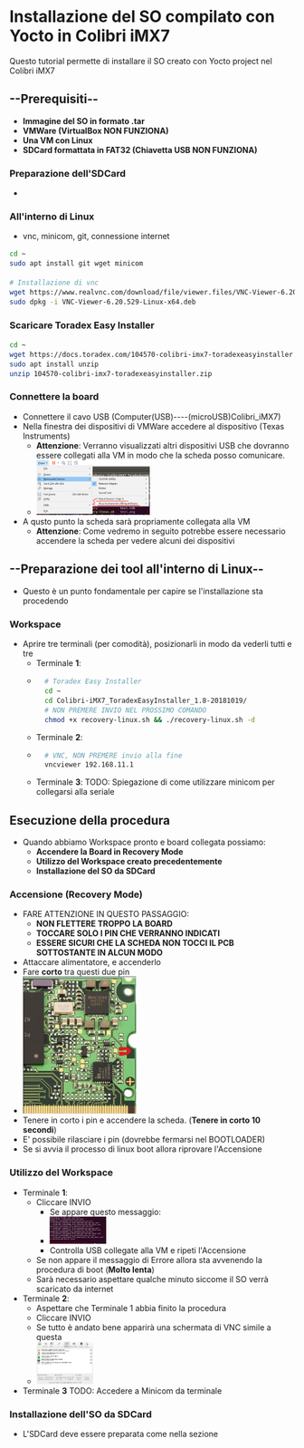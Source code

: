 # Installazione del SO compilato con Yocto in Colibri iMX7
Questo tutorial permette di installare il SO creato con Yocto project nel Colibri iMX7

## --**Prerequisiti**--
- **Immagine del SO in formato .tar**
- **VMWare (VirtualBox NON FUNZIONA)**
- **Una VM con Linux**
- **SDCard formattata in FAT32 (Chiavetta USB NON FUNZIONA)**

### Preparazione dell'SDCard
- 

### All'interno di Linux
- vnc, minicom, git, connessione internet
```bash
cd ~
sudo apt install git wget minicom 

# Installazione di vnc
wget https://www.realvnc.com/download/file/viewer.files/VNC-Viewer-6.20.529-Linux-x64.deb
sudo dpkg -i VNC-Viewer-6.20.529-Linux-x64.deb
```

### Scaricare Toradex Easy Installer
```bash
cd ~
wget https://docs.toradex.com/104570-colibri-imx7-toradexeasyinstaller.zip
sudo apt install unzip 
unzip 104570-colibri-imx7-toradexeasyinstaller.zip
```

### Connettere la board
- Connettere il cavo USB  (Computer(USB)----(microUSB)Colibri_iMX7)
- Nella finestra dei dispositivi di VMWare accedere al dispositivo (Texas Instruments)
    - **Attenzione**: Verranno visualizzati altri dispositivi USB che dovranno essere collegati alla VM in modo che la scheda posso comunicare.
    - <img src="CatturaDispositiviUSB_VM.PNG" width="200">
- A qusto punto la scheda sarà propriamente collegata alla VM
    - **Attenzione**: Come vedremo in seguito potrebbe essere necessario accendere la scheda per vedere alcuni dei dispositivi

## --**Preparazione dei tool all'interno di Linux**--
- Questo è un punto fondamentale per capire se l'installazione sta procedendo

### Workspace
- Aprire tre terminali (per comodità), posizionarli in modo da vederli tutti e tre
    - Terminale **1**:
    - ```bash
        # Toradex Easy Installer
        cd ~
        cd Colibri-iMX7_ToradexEasyInstaller_1.8-20181019/
        # NON PREMERE INVIO NEL PROSSIMO COMANDO
        chmod +x recovery-linux.sh && ./recovery-linux.sh -d
      ```
    - Terminale **2**:
    - ```bash
        # VNC, NON PREMERE invio alla fine
        vncviewer 192.168.11.1
      ```
    - Terminale **3**:
TODO: Spiegazione di come utilizzare minicom per collegarsi alla seriale

## Esecuzione della procedura
- Quando abbiamo Workspace pronto e board collegata possiamo:
    - **Accendere la Board in Recovery Mode**
    - **Utilizzo del Workspace creato precedentemente**
    - **Installazione del SO da SDCard**

### Accensione (Recovery Mode)
- FARE ATTENZIONE IN QUESTO PASSAGGIO:
    - **NON FLETTERE TROPPO LA BOARD**
    - **TOCCARE SOLO I PIN CHE VERRANNO INDICATI**
    - **ESSERE SICURI CHE LA SCHEDA NON TOCCI IL PCB SOTTOSTANTE IN ALCUN MODO**
- Attaccare alimentatore, e accenderlo
- Fare **corto** tra questi due pin
- <img src="imx7.jpg" width="200">
- Tenere in corto i pin e accendere la scheda. (**Tenere in corto 10 secondi**)
- E' possibile rilasciare i pin (dovrebbe fermarsi nel BOOTLOADER)
- Se si avvia il processo di linux boot allora riprovare l'Accensione

### Utilizzo del Workspace
- Terminale **1**:
    - Cliccare INVIO
        - Se appare questo messaggio:
        - <img src="ToradexEasyInstallerError.PNG" width="100">
        - Controlla USB collegate alla VM e ripeti l'Accensione
    - Se non appare il messaggio di Errore allora sta avvenendo la procedura di boot (**Molto lenta**)
    - Sarà necessario aspettare qualche minuto siccome il SO verrà scaricato da internet
- Terminale **2**:
    - Aspettare che Terminale 1 abbia finito la procedura
    - Cliccare INVIO
    - Se tutto è andato bene apparirà una schermata di VNC simile a questa
    - <img src="ToradexEasyInterface.png" width="100">
- Terminale **3**
TODO: Accedere a Minicom da terminale

### Installazione dell'SO da SDCard
- L'SDCard deve essere preparata come nella sezione 


